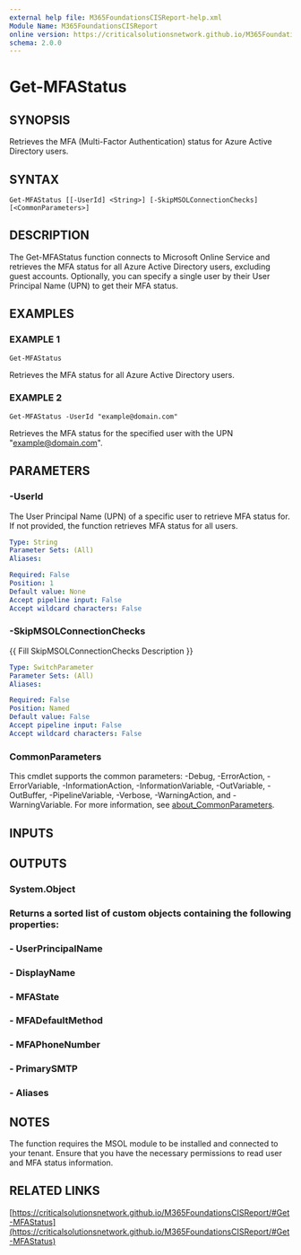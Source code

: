 ```yaml
---
external help file: M365FoundationsCISReport-help.xml
Module Name: M365FoundationsCISReport
online version: https://criticalsolutionsnetwork.github.io/M365FoundationsCISReport/#Get-MFAStatus
schema: 2.0.0
---
```


# Get-MFAStatus

## SYNOPSIS
Retrieves the MFA (Multi-Factor Authentication) status for Azure Active Directory users.

## SYNTAX

```
Get-MFAStatus [[-UserId] <String>] [-SkipMSOLConnectionChecks] [<CommonParameters>]
```

## DESCRIPTION
The Get-MFAStatus function connects to Microsoft Online Service and retrieves the MFA status for all Azure Active Directory users, excluding guest accounts.
Optionally, you can specify a single user by their User Principal Name (UPN) to get their MFA status.

## EXAMPLES

### EXAMPLE 1
```
Get-MFAStatus
```

Retrieves the MFA status for all Azure Active Directory users.

### EXAMPLE 2
```
Get-MFAStatus -UserId "example@domain.com"
```

Retrieves the MFA status for the specified user with the UPN "example@domain.com".

## PARAMETERS

### -UserId
The User Principal Name (UPN) of a specific user to retrieve MFA status for.
If not provided, the function retrieves MFA status for all users.

```yaml
Type: String
Parameter Sets: (All)
Aliases:

Required: False
Position: 1
Default value: None
Accept pipeline input: False
Accept wildcard characters: False
```

### -SkipMSOLConnectionChecks
{{ Fill SkipMSOLConnectionChecks Description }}

```yaml
Type: SwitchParameter
Parameter Sets: (All)
Aliases:

Required: False
Position: Named
Default value: False
Accept pipeline input: False
Accept wildcard characters: False
```

### CommonParameters
This cmdlet supports the common parameters: -Debug, -ErrorAction, -ErrorVariable, -InformationAction, -InformationVariable, -OutVariable, -OutBuffer, -PipelineVariable, -Verbose, -WarningAction, and -WarningVariable. For more information, see [about_CommonParameters](http://go.microsoft.com/fwlink/?LinkID=113216).

## INPUTS

## OUTPUTS

### System.Object
### Returns a sorted list of custom objects containing the following properties:
### - UserPrincipalName
### - DisplayName
### - MFAState
### - MFADefaultMethod
### - MFAPhoneNumber
### - PrimarySMTP
### - Aliases
## NOTES
The function requires the MSOL module to be installed and connected to your tenant.
Ensure that you have the necessary permissions to read user and MFA status information.

## RELATED LINKS

[https://criticalsolutionsnetwork.github.io/M365FoundationsCISReport/#Get-MFAStatus](https://criticalsolutionsnetwork.github.io/M365FoundationsCISReport/#Get-MFAStatus)

